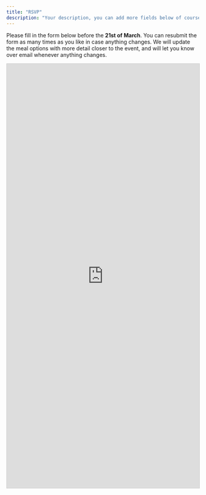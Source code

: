 ```yaml
---
title: "RSVP"
description: "Your description, you can add more fields below of course..."
---
```


Please fill in the form below before the <b>21st of March</b>. You can resubmit the form as many times as you like in case anything changes. We will update the meal options with more detail closer to the event, and will let you know over email whenever anything changes.

<script src="https://static.airtable.com/js/embed/embed_snippet_v1.js"></script><iframe class="airtable-embed airtable-dynamic-height" src="https://airtable.com/embed/shrUhrVJUI9RXlmBv?backgroundColor=green" frameborder="0" onmousewheel="" width="100%" height="1108" style="background: transparent; border: 1px solid #ccc;"></iframe>

